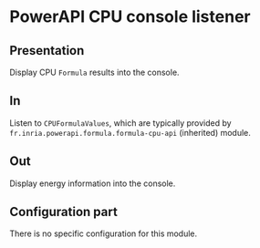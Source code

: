 # PowerAPI CPU console listener

## Presentation

Display CPU `Formula` results into the console.

## In

Listen to `CPUFormulaValues`, which are typically provided by `fr.inria.powerapi.formula.formula-cpu-api` (inherited) module.

## Out

Display energy information into the console.

## Configuration part

There is no specific configuration for this module.
